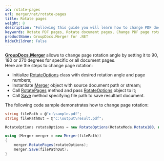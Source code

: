 ```yaml
---
id: rotate-pages
url: merger/net/rotate-pages
title: Rotate pages
weight: 8
description: "Following this guide you will learn how to change PDF document page rotation angle using GroupDocs.Merger for .NET API."
keywords: Rotate PDF pages, Rotate document pages, Change PDF page rotation angle 
productName: GroupDocs.Merger for .NET
hideChildren: False
---
```

**[GroupDocs.Merger](https://products.groupdocs.com/merger/net)** allows to change page rotation angle by setting it to 90, 180 or 270 degrees for specific or all document pages.  
Here are the steps to change page rotation:

*   Initialize [RotateOptions](https://reference.groupdocs.com/merger/net/groupdocs.merger.domain.options/rotateoptions) class with desired rotation angle and page numbers;
*   Instantiate [Merger](https://reference.groupdocs.com/merger/net/groupdocs.merger/merger) object with source document path or stream;
*   Call [RotatePages](https://reference.groupdocs.com/merger/net/groupdocs.merger/merger/rotatepages) method and pass [RotateOptions](https://reference.groupdocs.com/merger/net/groupdocs.merger.domain.options/rotateoptions) object to it;
*   Call [Save](https://reference.groupdocs.com/merger/net/groupdocs.merger/merger/save/#save_1) method specifying file path to save resultant document.

The following code sample demonstrates how to change page rotation:

```csharp
string filePath = @"c:\sample.pdf";
string filePathOut = @"c:\output\result.pdf";

RotateOptions rotateOptions = new RotateOptions(RotateMode.Rotate180, new int[] { 2, 3, 6 });

using (Merger merger = new Merger(filePath))
{
    merger.RotatePages(rotateOptions);
    merger.Save(filePathOut);
}
```

